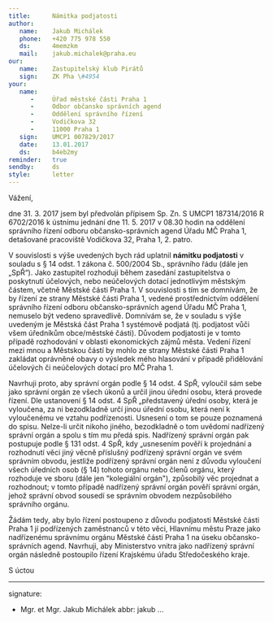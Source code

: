```yaml
---
title:      Námitka podjatosti
author:
   name:    Jakub Michálek
   phone:   +420 775 978 550
   ds:      4memzkm
   mail:    jakub.michalek@praha.eu
our:
   name:    Zastupitelský klub Pirátů
   sign:    ZK Pha \#4954
your:
   name:
      -     Úřad městské části Praha 1
      -     Odbor občansko správních agend
      -     Oddělení správního řízení
      -     Vodičkova 32
      -     11000 Praha 1
   sign:    UMCP1 007829/2017
   date:    13.01.2017
   ds:      b4eb2my
reminder:   true
sendby:     ds
style:      letter
---
```


Vážení,

dne 31. 3. 2017 jsem byl předvolán přípisem Sp. Zn. S UMCP1 187314/2016 R 6702/2016 k ústnímu jednání dne 11. 5. 2017 v 08.30 hodin na oddělení správního řízení odboru občansko-správních agend Úřadu MČ Praha 1, detašované pracoviště Vodičkova 32, Praha 1, 2. patro.

V souvislosti s výše uvedených bych rád uplatnil **námitku podjatosti** v souladu s § 14 odst. 1 zákona č. 500/2004 Sb., správního řádu (dále jen „SpŘ“). Jako zastupitel rozhoduji během zasedání zastupitelstva o poskytnutí účelových, nebo neúčelových dotací jednotlivým městským částem, včetně Městské části Praha 1. V souvislosti s tím se domnívám, že by řízení ze strany Městské části Praha 1, vedené prostřednictvím oddělení správního řízení odboru občansko-správních agend Úřadu MČ Praha 1, nemuselo být vedeno spravedlivě. Domnívám se, že v souladu s výše uvedeným je Městská část Praha 1 systémově podjatá (tj. podjatost vůči všem úředníkům obce/městské části). Důvodem podjatosti je v tomto případě rozhodování v oblasti ekonomických zájmů města. Vedení řízení mezi mnou a Městskou částí by mohlo ze strany Městské části Praha 1 zakládat oprávněné obavy o výsledek mého hlasování v případě přidělování účelových či neúčelových dotací pro MČ Praha 1. 

Navrhuji proto, aby správní orgán podle § 14 odst. 4 SpŘ, vyloučil sám sebe jako správní orgán ze všech úkonů a určil jinou úřední osobu, která provede řízení. Dle ustanovení § 14 odst. 4 SpŘ „představený úřední osoby, která je vyloučena, za ni bezodkladně určí jinou úřední osobu, která není k vyloučenému ve vztahu podřízenosti. Usnesení o tom se pouze poznamená do spisu. Nelze-li určit nikoho jiného, bezodkladně o tom uvědomí nadřízený správní orgán a spolu s tím mu předá spis. Nadřízený správní orgán pak postupuje podle § 131 odst. 4 SpŘ, kdy „usnesením pověří k projednání a rozhodnutí věci jiný věcně příslušný podřízený správní orgán ve svém správním obvodu, jestliže podřízený správní orgán není z důvodu vyloučení všech úředních osob (§ 14) tohoto orgánu nebo členů orgánu, který rozhoduje ve sboru (dále jen "kolegiální orgán"), způsobilý věc projednat a rozhodnout; v tomto případě nadřízený správní orgán pověří správní orgán, jehož správní obvod sousedí se správním obvodem nezpůsobilého správního orgánu.

Žádám tedy, aby bylo řízení postoupeno z důvodu podjatosti Městské části Praha 1 jí podřízených zaměstnanců v této věci, Hlavnímu městu Praze jako nadřízenému správnímu orgánu Městské části Praha 1 na úseku občansko-správních agend. Navrhuji, aby Ministerstvo vnitra jako nadřízený správní orgán následně postoupilo řízení Krajskému úřadu Středočeského kraje.

S úctou

---
signature:
  - Mgr. et Mgr. Jakub Michálek
abbr:       jakub
...

